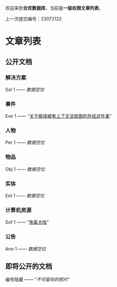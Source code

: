 <title>合欢数据库</title>

欢迎来到**合欢数据库**，当前是**一级权限文章列表**。

上一次提交编号：23072122

# 文章列表

## 公开文档

### 解决方案

Sol 1 —— *数据空位*

### 事件

Eve 1 —— “[关于极域被套上了无法抵御的外挂这件事](/articles/eve-1)”

### 人物

Per 1 —— *数据空位*

### 物品

Obj 1 —— *数据空位*

### 实体

Ent 1 —— *数据空位*

### 计算机资源

Sof 1 —— “[鬼畜大陆](/articles/sof-1)”

### 公告

Ann 1 —— *数据空位*

## 即将公开的文档

编号隐藏 —— “*不可留存的照片*”<br>